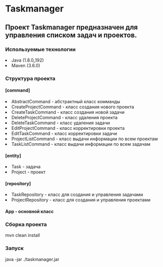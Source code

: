 <h1>Taskmanager</h1>

<h2>Проект Taskmanager предназначен для управления списком задач и проектов.</h2>

<h3>Используемые технологии</h3>

<li> Java (1.8.0_192)</li>

<li> Maven (3.6.0)</li>

<h3>Структура проекта</h3>

<h4>[command]</h4>

<li> AbstractCommand - абстрактный класс комманды</li>

<li> CreateProjectCommand - класс создания нового проекта</li>

<li> CreateTaskCommand - класс создания новой задачи</li>

<li> DeleteProjectCommand - класс удаления проекта</li>

<li> DeleteTaskCommand - класс удаления задачи</li>

<li> EditProjectCommand - класс корректировки проекта</li>

<li> EditTaskCommand - класс корректировки задачи</li>

<li> ProjectListCommand - класс выдачи информации по всем проектам</li>

<li> TaskListCommand - класс выдачи информации по всем задачам</li>

<h4>[entity]</h4>

<li> Task - задача</li>

<li> Project - проект</li>

<h4>[repository]</h4>

<li> TaskRepository - класс для создания и управления задачами</li>

<li> ProjectRepository - класс для создания и управления проектами</li>

<h4>App - основной класс</h4>

<h3>Сборка проекта</h3>

 mvn clean install

<h3>Запуск</h3>

 java -jar ./taskmanager.jar

